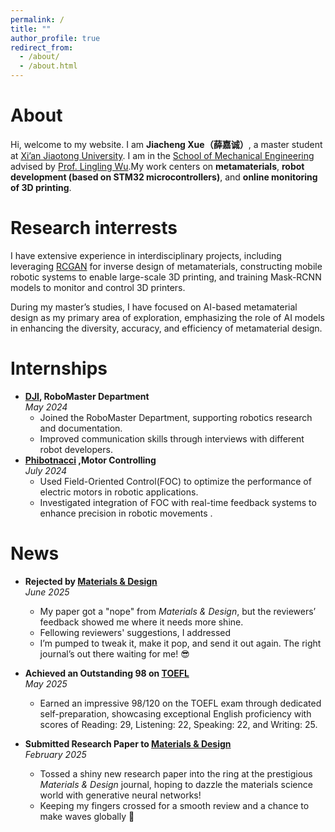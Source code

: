 ```yaml
---
permalink: /
title: ""
author_profile: true
redirect_from: 
  - /about/
  - /about.html
---
```


# About
Hi, welcome to my website. I am **Jiacheng Xue（薛嘉诚）**, a master student at [Xi’an Jiaotong University](https://en.xjtu.edu.cn/). I am in the [School of Mechanical Engineering](https://mec.xjtu.edu.cn/) advised by [Prof. Lingling Wu](https://gr.xjtu.edu.cn/en/web/lingling.wu/home).My work centers on **metamaterials**, **robot development (based on STM32 microcontrollers)**, and **online monitoring of 3D printing**.


# Research interrests

I have extensive experience in interdisciplinary projects, including leveraging [RCGAN](https://www.sciencedirect.com/science/article/abs/pii/S0008622320306734?via%3Dihub) for inverse design of metamaterials, constructing mobile robotic systems to enable large-scale 3D printing, and training Mask-RCNN models to monitor and control 3D printers. 

During my master’s studies, I have focused on AI-based metamaterial design as my primary area of exploration, emphasizing the role of AI models in enhancing the diversity, accuracy, and efficiency of metamaterial design.


# Internships

- **[DJI](https://www.dji.com/cn), RoboMaster Department**  
  *May 2024*  
  - Joined the RoboMaster Department, supporting robotics research and documentation.  
  - Improved communication skills through interviews with different robot developers.
- **[Phibotnacci](https://www.phibotnacci.com/home) ,Motor Controlling**  
  *July 2024*  
  - Used Field-Oriented Control(FOC) to optimize the performance of electric motors in robotic applications.
  - Investigated integration of FOC with real-time feedback systems to enhance precision in robotic movements .

# News

- **Rejected by [Materials & Design](https://www.sciencedirect.com/journal/materials-and-design)**  
  *June 2025*  

  - My paper got a "nope" from *Materials & Design*, but the reviewers’ feedback showed me where it needs more shine.
  - Fellowing reviewers' suggestions, I addressed 
  -  I’m pumped to tweak it, make it pop, and send it out again. The right journal’s out there waiting for me! 😎

- **Achieved an Outstanding 98 on [TOEFL](https://www.ets.org/toefl.html)**  
  *May 2025*  
  - Earned an impressive 98/120 on the TOEFL exam through dedicated self-preparation, showcasing exceptional English proficiency with scores of Reading: 29, Listening: 22, Speaking: 22, and Writing: 25. 

- **Submitted Research Paper to [Materials & Design](https://www.sciencedirect.com/journal/materials-and-design)**  
  *February 2025*  
  - Tossed a shiny new research paper into the ring at the prestigious *Materials & Design* journal, hoping to dazzle the materials science world with generative neural networks! 
  - Keeping my fingers crossed for a smooth review and a chance to make waves globally 🙏